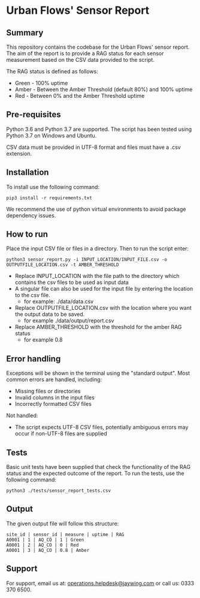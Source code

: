 # Urban Flows' Sensor Report

## Summary
This repository contains the codebase for the Urban Flows' sensor report. The aim of the report is to provide a RAG status for each sensor measurement based on the CSV data provided to the script.

The RAG status is defined as follows:

*  Green - 100% uptime
*  Amber - Between the Amber Threshold (default 80%) and 100% uptime
*  Red - Between 0% and the Amber Threshold uptime

## Pre-requisites
Python 3.6 and Python 3.7 are supported. The script has been tested using Python 3.7 on Windows and Ubuntu.

CSV data must be provided in UTF-8 format and files must have a .csv extension.

## Installation
To install use the following command:
```
pip3 install -r requirements.txt
```

We recommend the use of python virtual environments to avoid package dependency issues.

## How to run ##
Place the input CSV file or files in a directory. Then to run the script enter:

```python3 sensor_report.py -i INPUT_LOCATION/INPUT_FILE.csv -o OUTPUTFILE_LOCATION.csv -t AMBER_THRESHOLD```

*  Replace INPUT_LOCATION with the file path to the directory which contains the csv files to be used as input data
* A singular file can also be used for the input file by entering the location to the csv file.
    * for example: ./data/data.csv
* Replace OUTPUTFILE_LOCATION.csv with the location where you want the output data to be saved.
    * for example ./data/output/report.csv
* Replace AMBER_THRESHOLD with the threshold for the amber RAG status
    * for example 0.8
    
## Error handling
Exceptions will be shown in the terminal using the "standard output". Most common errors are handled, including:

*  Missing files or directories
*  Invalid columns in the input files
*  Incorrectly formatted CSV files

Not handled:

*  The script expects UTF-8 CSV files, potentially ambiguous errors may occur if non-UTF-8 files are supplied

## Tests
Basic unit tests have been supplied that check the functionality of the RAG status and the expected outcome of the report. To run the tests, use the following command:

```
python3 ./tests/sensor_report_tests.csv
```

## Output ##

The given output file will follow this structure:

```
site_id | sensor_id | measure | uptime | RAG
A0001 |	1 | AQ_CO | 1 | Green
A0001 | 2 | AQ_CO | 0 | Red
A0001 | 3 | AQ_CO | 0.8 | Amber
```

## Support
For support, email us at: operations.helpdesk@jaywing.com or call us: 0333 370 6500.